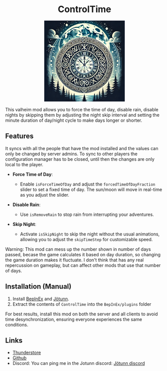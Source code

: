 <h1 align="center">ControlTime</h1>
 <p align="center">
   <img src="https://github.com/Ujhik/ValheimMod-ControlTime/blob/main/design/valheimControlTimeIcon256x256.png?raw=true">
 </p>

This valheim mod allows you to force the time of day, disable rain, disable nights by skipping them by adjusting the night skip interval and setting the minute duration of day/night cycle to make days longer or shorter.


## Features
It syncs with all the people that have the mod installed and the values can only be changed by server admins. To sync to other players the configuration manager has to be closed, until then the changes are only local to the player.

- **Force Time of Day**: 
  - Enable `isForceTimeOfDay` and adjust the `forcedTimeOfDayFraction` slider to set a fixed time of day. The sun/moon will move in real-time as you adjust the slider.
  
- **Disable Rain**: 
  - Use `isRemoveRain` to stop rain from interrupting your adventures.

- **Skip Night**: 
  - Activate `isSkipNight` to skip the night without the usual animations, allowing you to adjust the `skipTimeStep` for customizable speed.


Warning: This mod can mess up the number shown in number of days passed, becase the game calculates it based on day duration, so changing the game duration makes it fluctuate. I don't think that has any real repercussion on gameplay, but can affect other mods that use that number of days. 


## Installation (Manual)
1. Install [BepInEx](https://valheim.thunderstore.io/package/denikson/BepInExPack_Valheim/) and [Jötunn](https://valheim.thunderstore.io/package/ValheimModding/Jotunn/).
2. Extract the contents of `ControlTime` into the `BepInEx/plugins` folder

For best results, install this mod on both the server and all clients to avoid time desynchronization, ensuring everyone experiences the same conditions.

## Links
- [Thunderstore](https://valheim.thunderstore.io/package/Ujhik/ControlTime/)
- [Github](https://github.com/Ujhik/ValheimMod-ControlTime)
- Discord: You can ping me in the Jotunn discord: [Jötunn discord](https://discord.gg/DdUt6g7gyA)
